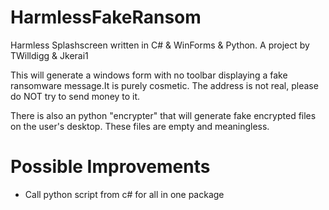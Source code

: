 # HarmlessFakeRansom
Harmless Splashscreen written in C# &amp; WinForms & Python. A project by TWilldigg & Jkerai1

This will generate a windows form with no toolbar displaying a fake ransomware message.It is purely cosmetic. The address is not real, please do NOT try to send money to it.  

There is also an python "encrypter" that will generate fake encrypted files on the user's desktop. These files are empty and meaningless.



# Possible Improvements
- Call python script from c# for all in one package



#
